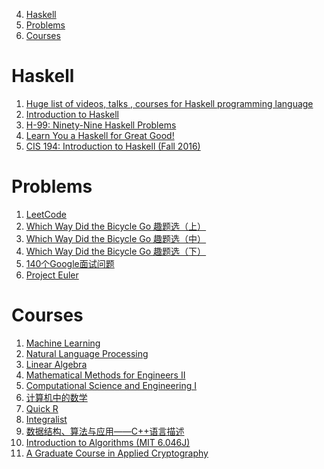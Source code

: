 4. [Haskell](#haskell)
6. [Problems](#problems)
7. [Courses](#courses)

Haskell
==

1. [Huge list of videos, talks , courses for Haskell programming language](https://github.com/drKraken/haskell-must-watch)
2. [Introduction to Haskell](http://shuklan.com/haskell/)
3. [H-99: Ninety-Nine Haskell Problems](https://wiki.haskell.org/H-99:_Ninety-Nine_Haskell_Problems)
4. [Learn You a Haskell for Great Good!](http://learnyouahaskell.com/chapters)
5. [CIS 194: Introduction to Haskell (Fall 2016)](http://www.seas.upenn.edu/~cis194/fall16/index.html)

Problems
==

1. [LeetCode](https://leetcode.com/)
2. [Which Way Did the Bicycle Go 趣题选（上）](http://www.matrix67.com/blog/archives/3113)
3. [Which Way Did the Bicycle Go 趣题选（中）](http://www.matrix67.com/blog/archives/3172)
4. [Which Way Did the Bicycle Go 趣题选（下）](http://www.matrix67.com/blog/archives/3243)
5. [140个Google面试问题](http://www.cnblogs.com/hanyulcf/archive/2010/12/03/1895934.html)
6. [Project Euler](https://projecteuler.net/archives)

Courses
==

1. [Machine Learning](http://see.stanford.edu/see/lecturelist.aspx?coll=348ca38a-3a6d-4052-937d-cb017338d7b1)
2. [Natural Language Processing](http://see.stanford.edu/see/courseinfo.aspx?coll=63480b48-8819-4efd-8412-263f1a472f5a)
3. [Linear Algebra](http://ocw.mit.edu/courses/mathematics/18-06-linear-algebra-spring-2010/index.htm)
4. [Mathematical Methods for Engineers II](http://ocw.mit.edu/courses/mathematics/18-086-mathematical-methods-for-engineers-ii-spring-2006/video-lectures/)
5. [Computational Science and Engineering I](http://ocw.mit.edu/courses/mathematics/18-085-computational-science-and-engineering-i-fall-2008/video-lectures/)
6. [计算机中的数学](http://www.youku.com/playlist_show/id_19465801.html)
7. [Quick R](http://statmethods.net/)
9. [Integralist](http://www.integralist.co.uk/)
10. [数据结构、算法与应用——C++语言描述](http://book.douban.com/subject/1081005/) 
11. [Introduction to Algorithms (MIT 6.046J)](http://ocw.mit.edu/courses/electrical-engineering-and-computer-science/6-046j-introduction-to-algorithms-sma-5503-fall-2005/index.htm) 
12. [A Graduate Course in
Applied Cryptography](https://toc.cryptobook.us/)

